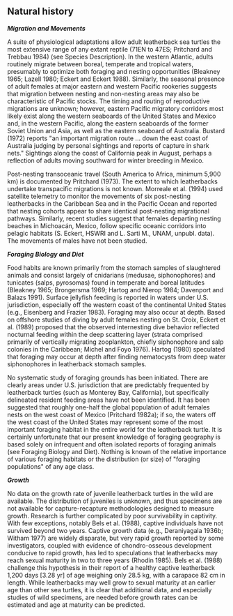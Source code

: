 ## Natural history

__*Migration and Movements*__

A suite of physiological adaptations allow adult leatherback sea turtles the most extensive range of any extant reptile (71EN to 47ES; Pritchard and Trebbau 1984) (see Species Description). In the western Atlantic, adults routinely migrate between boreal, temperate and tropical waters, presumably to optimize both foraging and nesting opportunities (Bleakney 1965; Lazell 1980; Eckert and Eckert 1988). Similarly, the seasonal presence of adult females at major eastern and western Pacific rookeries suggests that migration between nesting and non-nesting areas may also be characteristic of Pacific stocks. The timing and routing of reproductive migrations are unknown; however, eastern Pacific migratory corridors most likely exist along the western seaboards of the United States and Mexico and, in the western Pacific, along the eastern seaboards of the former Soviet Union and Asia, as well as the eastern seaboard of Australia. Bustard (1972) reports "an important migration route ... down the east coast of Australia judging by personal sightings and reports of capture in shark nets." Sightings along the coast of California peak in August, perhaps a reflection of adults moving southward for winter breeding in Mexico.

Post-nesting transoceanic travel (South America to Africa, minimum 5,900 km) is documented by Pritchard (1973). The extent to which leatherbacks undertake transpacific migrations is not known. Morreale et al. (1994) used satellite telemetry to monitor the movements of six post-nesting leatherbacks in the Caribbean Sea and in the Pacific Ocean and reported that nesting cohorts appear to share identical post-nesting migrational pathways.  Similarly, recent studies suggest that females departing nesting beaches in Michoacán, Mexico, follow specific oceanic corridors into pelagic habitats (S. Eckert, HSWRI and L. Sarti M., UNAM, unpubl. data). The movements of males have not been studied.

__*Foraging Biology and Diet*__

Food habits are known primarily from the stomach samples of slaughtered animals and consist largely of cnidarians (medusae, siphonophores) and tunicates (salps, pyrosomas) found in temperate and boreal latitudes (Bleakney 1965; Brongersma 1969; Hartog and Nierop 1984; Davenport and Balazs 1991). Surface jellyfish feeding is reported in waters under U.S.  jurisdiction, especially off the western coast of the continental United States (e.g., Eisenberg and Frazier 1983). Foraging may also occur at depth. Based on offshore studies of diving by adult females nesting on St. Croix, Eckert et al. (1989) proposed that the observed internesting dive behavior reflected nocturnal feeding within the deep scattering layer (strata comprised primarily of vertically migrating zooplankton, chiefly siphonophore and salp colonies in the Caribbean; Michel and Foyo 1976). Hartog (1980) speculated that foraging may occur at depth after finding nematocysts from deep water siphonophores in leatherback stomach samples.

No systematic study of foraging grounds has been initiated. There are clearly areas under U.S. jurisdiction that are predictably frequented by leatherback turtles (such as Monterey Bay, California), but specifically delineated resident feeding areas have not been identified. It has been suggested that roughly one-half the global population of adult females nests on the west coast of Mexico (Pritchard 1982a); if so, the waters off the west coast of the United States may represent some of the most important foraging habitat in the entire world for the leatherback turtle. It is certainly unfortunate that our present knowledge of foraging geography is based solely on infrequent and often isolated reports of foraging animals (see Foraging Biology and Diet). Nothing is known of the relative importance of various foraging habitats or the distribution (or size) of "foraging populations" of any age class.

__*Growth*__

No data on the growth rate of juvenile leatherback turtles in the wild are available. The distribution of juveniles is unknown, and thus specimens are not available for capture-recapture methodologies designed to measure growth. Research is further complicated by poor survivability in captivity. With few exceptions, notably Bels et al. (1988), captive individuals have not survived beyond two years. Captive growth data (e.g., Deraniyagala 1936b; Witham 1977) are widely disparate, but very rapid growth reported by some investigators, coupled with evidence of chondro-osseous development conducive to rapid growth, has led to speculations that leatherbacks may reach sexual maturity in two to three years (Rhodin 1985). Bels et al. (1988) challenge this hypothesis in their report of a healthy captive leatherback 1,200 days [3.28 yr] of age weighing only 28.5 kg, with a carapace 82 cm in length. While leatherbacks may well grow to sexual maturity at an earlier age than other sea turtles, it is clear that additional data, and especially studies of wild specimens, are needed before growth rates can be estimated and age at maturity can be predicted.

